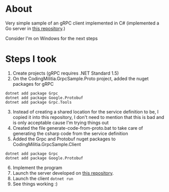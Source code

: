 # About

Very simple sample of an gRPC client implemented in C# (implemented a Go server in [this repository](https://github.com/joaofbantunes/grpcsample-go).)

Consider I'm on Windows for the next steps

# Steps I took
1. Create projects (gRPC requires .NET Standard 1.5)
2. On the CodingMilitia.GrpcSample.Proto project, added the nuget packages for gRPC
```
dotnet add package Grpc
dotnet add package Google.Protobuf
dotnet add package Grpc.Tools
```
3. Instead of creating a shared location for the service definition to be, I copied it into this repository, I don't need to mention that this is bad and is only acceptable cause I'm trying things out
4. Created the file generate-code-from-proto.bat to take care of generating the csharp code from the service definition
5. Added the Grpc and Protobuf nuget packages to CodingMilitia.GrpcSample.Client
```
dotnet add package Grpc
dotnet add package Google.Protobuf
```
6. Implement the program
7. Launch the server developed on [this repository](https://github.com/joaofbantunes/grpcsample-go).
8. Launch the client `dotnet run`
9. See things working :)